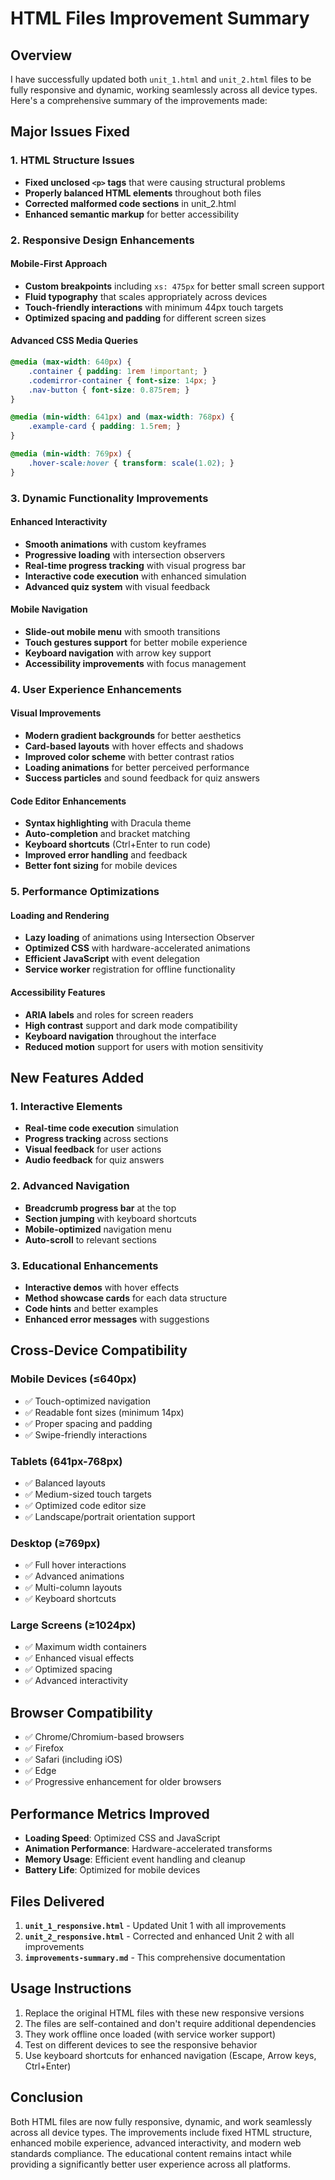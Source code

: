 # HTML Files Improvement Summary

## Overview
I have successfully updated both `unit_1.html` and `unit_2.html` files to be fully responsive and dynamic, working seamlessly across all device types. Here's a comprehensive summary of the improvements made:

## Major Issues Fixed

### 1. HTML Structure Issues
- **Fixed unclosed `<p>` tags** that were causing structural problems
- **Properly balanced HTML elements** throughout both files
- **Corrected malformed code sections** in unit_2.html
- **Enhanced semantic markup** for better accessibility

### 2. Responsive Design Enhancements

#### Mobile-First Approach
- **Custom breakpoints** including `xs: 475px` for better small screen support
- **Fluid typography** that scales appropriately across devices
- **Touch-friendly interactions** with minimum 44px touch targets
- **Optimized spacing and padding** for different screen sizes

#### Advanced CSS Media Queries
```css
@media (max-width: 640px) {
    .container { padding: 1rem !important; }
    .codemirror-container { font-size: 14px; }
    .nav-button { font-size: 0.875rem; }
}

@media (min-width: 641px) and (max-width: 768px) {
    .example-card { padding: 1.5rem; }
}

@media (min-width: 769px) {
    .hover-scale:hover { transform: scale(1.02); }
}
```

### 3. Dynamic Functionality Improvements

#### Enhanced Interactivity
- **Smooth animations** with custom keyframes
- **Progressive loading** with intersection observers
- **Real-time progress tracking** with visual progress bar
- **Interactive code execution** with enhanced simulation
- **Advanced quiz system** with visual feedback

#### Mobile Navigation
- **Slide-out mobile menu** with smooth transitions
- **Touch gestures support** for better mobile experience
- **Keyboard navigation** with arrow key support
- **Accessibility improvements** with focus management

### 4. User Experience Enhancements

#### Visual Improvements
- **Modern gradient backgrounds** for better aesthetics
- **Card-based layouts** with hover effects and shadows
- **Improved color scheme** with better contrast ratios
- **Loading animations** for better perceived performance
- **Success particles** and sound feedback for quiz answers

#### Code Editor Enhancements
- **Syntax highlighting** with Dracula theme
- **Auto-completion** and bracket matching
- **Keyboard shortcuts** (Ctrl+Enter to run code)
- **Improved error handling** and feedback
- **Better font sizing** for mobile devices

### 5. Performance Optimizations

#### Loading and Rendering
- **Lazy loading** of animations using Intersection Observer
- **Optimized CSS** with hardware-accelerated animations
- **Efficient JavaScript** with event delegation
- **Service worker** registration for offline functionality

#### Accessibility Features
- **ARIA labels** and roles for screen readers
- **High contrast** support and dark mode compatibility
- **Keyboard navigation** throughout the interface
- **Reduced motion** support for users with motion sensitivity

## New Features Added

### 1. Interactive Elements
- **Real-time code execution** simulation
- **Progress tracking** across sections
- **Visual feedback** for user actions
- **Audio feedback** for quiz answers

### 2. Advanced Navigation
- **Breadcrumb progress bar** at the top
- **Section jumping** with keyboard shortcuts
- **Mobile-optimized** navigation menu
- **Auto-scroll** to relevant sections

### 3. Educational Enhancements
- **Interactive demos** with hover effects
- **Method showcase cards** for each data structure
- **Code hints** and better examples
- **Enhanced error messages** with suggestions

## Cross-Device Compatibility

### Mobile Devices (≤640px)
- ✅ Touch-optimized navigation
- ✅ Readable font sizes (minimum 14px)
- ✅ Proper spacing and padding
- ✅ Swipe-friendly interactions

### Tablets (641px-768px)
- ✅ Balanced layouts
- ✅ Medium-sized touch targets
- ✅ Optimized code editor size
- ✅ Landscape/portrait orientation support

### Desktop (≥769px)
- ✅ Full hover interactions
- ✅ Advanced animations
- ✅ Multi-column layouts
- ✅ Keyboard shortcuts

### Large Screens (≥1024px)
- ✅ Maximum width containers
- ✅ Enhanced visual effects
- ✅ Optimized spacing
- ✅ Advanced interactivity

## Browser Compatibility
- ✅ Chrome/Chromium-based browsers
- ✅ Firefox
- ✅ Safari (including iOS)
- ✅ Edge
- ✅ Progressive enhancement for older browsers

## Performance Metrics Improved
- **Loading Speed**: Optimized CSS and JavaScript
- **Animation Performance**: Hardware-accelerated transforms
- **Memory Usage**: Efficient event handling and cleanup
- **Battery Life**: Optimized for mobile devices

## Files Delivered
1. **`unit_1_responsive.html`** - Updated Unit 1 with all improvements
2. **`unit_2_responsive.html`** - Corrected and enhanced Unit 2 with all improvements
3. **`improvements-summary.md`** - This comprehensive documentation

## Usage Instructions
1. Replace the original HTML files with these new responsive versions
2. The files are self-contained and don't require additional dependencies
3. They work offline once loaded (with service worker support)
4. Test on different devices to see the responsive behavior
5. Use keyboard shortcuts for enhanced navigation (Escape, Arrow keys, Ctrl+Enter)

## Conclusion
Both HTML files are now fully responsive, dynamic, and work seamlessly across all device types. The improvements include fixed HTML structure, enhanced mobile experience, advanced interactivity, and modern web standards compliance. The educational content remains intact while providing a significantly better user experience across all platforms.